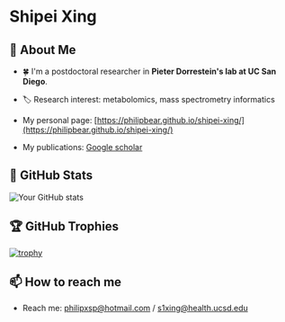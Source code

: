 # Shipei Xing

## 👋 About Me
- :four_leaf_clover:  I'm a postdoctoral researcher in **Pieter Dorrestein's lab at UC San Diego**.

- :label:  Research interest: metabolomics, mass spectrometry informatics

- My personal page: [https://philipbear.github.io/shipei-xing/](https://philipbear.github.io/shipei-xing/)

- My publications: [Google scholar](https://scholar.google.ca/citations?user=en0zumcAAAAJ&hl=en)

## 🚀 GitHub Stats

![Your GitHub stats](https://github-readme-stats.vercel.app/api?username=Philipbear&show_icons=true&theme=radical&rank_icon=github)

## 🏆 GitHub Trophies
[![trophy](https://github-profile-trophy.vercel.app/?username=Philipbear&theme=onedark&rank=S,SS,SSS,A,AA,AAA&no-frame=true&no-bg=true&column=4&margin-w=15&margin-h=15)](https://github.com/ryo-ma/github-profile-trophy)

## 📫 How to reach me
- Reach me: philipxsp@hotmail.com  /  s1xing@health.ucsd.edu


<!--


- My homepage: [shipeixing.com](https://shipeixing.com)


:cn:
- 🔭 I’m currently working on ...
- 🌱 I’m currently learning ...
- 👯 I’m looking to collaborate on ...
- 🤔 I’m looking for help with ...
- 💬 Ask me about ...
- 📫 How to reach me: ...
- 😄 Pronouns: ...
- ⚡ Fun fact: ...
-->
